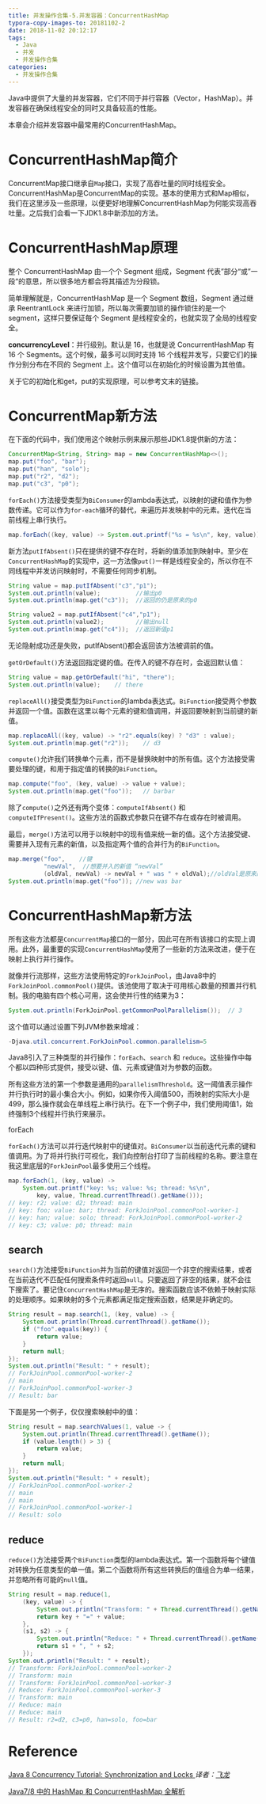 ```yaml
---
title: 并发操作合集-5.并发容器：ConcurrentHashMap
typora-copy-images-to: 20181102-2
date: 2018-11-02 20:12:17
tags:
  - Java
  - 并发
  - 并发操作合集
categories:
  - 并发操作合集
---
```


Java中提供了大量的并发容器，它们不同于并行容器（Vector，HashMap）。并发容器在确保线程安全的同时又具备较高的性能。

本章会介绍并发容器中最常用的ConcurrentHashMap。

# ConcurrentHashMap简介

ConcurrentMap接口继承自`Map`接口，实现了高吞吐量的同时线程安全。ConcurrentHashMap是ConcurrentMap的实现。基本的使用方式和Map相似，我们在这里涉及一些原理，以便更好地理解ConcurrentHashMap为何能实现高吞吐量。之后我们会看一下JDK1.8中新添加的方法。

# ConcurrentHashMap原理

整个 ConcurrentHashMap 由一个个 Segment 组成，Segment 代表”部分“或”一段“的意思，所以很多地方都会将其描述为分段锁。

简单理解就是，ConcurrentHashMap 是一个 Segment 数组，Segment 通过继承 ReentrantLock 来进行加锁，所以每次需要加锁的操作锁住的是一个 segment，这样只要保证每个 Segment 是线程安全的，也就实现了全局的线程安全。

**concurrencyLevel**：并行级别。默认是 16，也就是说 ConcurrentHashMap 有 16 个 Segments。这个时候，最多可以同时支持 16 个线程并发写，只要它们的操作分别分布在不同的 Segment 上。这个值可以在初始化的时候设置为其他值。

关于它的初始化和get，put的实现原理，可以参考文末的链接。

# ConcurrentMap新方法

在下面的代码中，我们使用这个映射示例来展示那些JDK1.8提供新的方法：

```java
ConcurrentMap<String, String> map = new ConcurrentHashMap<>();
map.put("foo", "bar");
map.put("han", "solo");
map.put("r2", "d2");
map.put("c3", "p0");
```

`forEach()`方法接受类型为`BiConsumer`的lambda表达式，以映射的键和值作为参数传递。它可以作为`for-each`循环的替代，来遍历并发映射中的元素。迭代在当前线程上串行执行。

```java
map.forEach((key, value) -> System.out.printf("%s = %s\n", key, value));
```

新方法`putIfAbsent()`只在提供的键不存在时，将新的值添加到映射中。至少在`ConcurrentHashMap`的实现中，这一方法像`put()`一样是线程安全的，所以你在不同线程中并发访问映射时，不需要任何同步机制。

```java
String value = map.putIfAbsent("c3","p1");
System.out.println(value);          //输出p0
System.out.println(map.get("c3"));  //返回的仍是原来的p0

String value2 = map.putIfAbsent("c4","p1");
System.out.println(value2);         //输出null
System.out.println(map.get("c4"));  //返回新值p1
```

无论隐射成功还是失败，putIfAbsent()都会返回该方法被调前的值。

`getOrDefault()`方法返回指定键的值。在传入的键不存在时，会返回默认值：

```java
String value = map.getOrDefault("hi", "there");
System.out.println(value);    // there
```

`replaceAll()`接受类型为`BiFunction`的lambda表达式。`BiFunction`接受两个参数并返回一个值。函数在这里以每个元素的键和值调用，并返回要映射到当前键的新值。

```java
map.replaceAll((key, value) -> "r2".equals(key) ? "d3" : value);
System.out.println(map.get("r2"));    // d3
```

`compute()`允许我们转换单个元素，而不是替换映射中的所有值。这个方法接受需要处理的键，和用于指定值的转换的`BiFunction`。

```java
map.compute("foo", (key, value) -> value + value);
System.out.println(map.get("foo"));   // barbar
```

除了`compute()`之外还有两个变体：`computeIfAbsent()` 和 `computeIfPresent()`。这些方法的函数式参数只在键不存在或存在时被调用。

最后，`merge()`方法可以用于以映射中的现有值来统一新的值。这个方法接受键、需要并入现有元素的新值，以及指定两个值的合并行为的`BiFunction`。

```java
map.merge("foo",    //键
          "newVal",  //想要并入的新值 “newVal” 
          (oldVal, newVal) -> newVal + " was " + oldVal);//oldVal是原来的值“bar”,newVal是新值 “newVal” 
System.out.println(map.get("foo")); //new was bar
```

# ConcurrentHashMap新方法

所有这些方法都是`ConcurrentMap`接口的一部分，因此可在所有该接口的实现上调用。此外，最重要的实现`ConcurrentHashMap`使用了一些新的方法来改进，便于在映射上执行并行操作。

就像并行流那样，这些方法使用特定的`ForkJoinPool`，由Java8中的`ForkJoinPool.commonPool()`提供。该池使用了取决于可用核心数量的预置并行机制。我的电脑有四个核心可用，这会使并行性的结果为3：

```java
System.out.println(ForkJoinPool.getCommonPoolParallelism());  // 3 
```

这个值可以通过设置下列JVM参数来增减：

```java
-Djava.util.concurrent.ForkJoinPool.common.parallelism=5
```

Java8引入了三种类型的并行操作：`forEach`、`search` 和 `reduce`。这些操作中每个都以四种形式提供，接受以键、值、元素或键值对为参数的函数。

所有这些方法的第一个参数是通用的`parallelismThreshold`。这一阈值表示操作并行执行时的最小集合大小。例如，如果你传入阈值500，而映射的实际大小是499，那么操作就会在单线程上串行执行。在下一个例子中，我们使用阈值1，始终强制3个线程并行执行来展示。

forEach

`forEach()`方法可以并行迭代映射中的键值对。`BiConsumer`以当前迭代元素的键和值调用。为了将并行执行可视化，我们向控制台打印了当前线程的名称。要注意在我这里底层的`ForkJoinPool`最多使用三个线程。

```java
map.forEach(1, (key, value) ->
    System.out.printf("key: %s; value: %s; thread: %s\n",
        key, value, Thread.currentThread().getName()));
// key: r2; value: d2; thread: main
// key: foo; value: bar; thread: ForkJoinPool.commonPool-worker-1
// key: han; value: solo; thread: ForkJoinPool.commonPool-worker-2
// key: c3; value: p0; thread: main
```

## search

`search()`方法接受`BiFunction`并为当前的键值对返回一个非空的搜索结果，或者在当前迭代不匹配任何搜索条件时返回`null`。只要返回了非空的结果，就不会往下搜索了。要记住`ConcurrentHashMap`是无序的。搜索函数应该不依赖于映射实际的处理顺序。如果映射的多个元素都满足指定搜索函数，结果是非确定的。

```java
String result = map.search(1, (key, value) -> {
    System.out.println(Thread.currentThread().getName());
    if ("foo".equals(key)) {
        return value;
    }
    return null;
});
System.out.println("Result: " + result);
// ForkJoinPool.commonPool-worker-2
// main
// ForkJoinPool.commonPool-worker-3
// Result: bar
```

下面是另一个例子，仅仅搜索映射中的值：

```java
String result = map.searchValues(1, value -> {
    System.out.println(Thread.currentThread().getName());
    if (value.length() > 3) {
        return value;
    }
    return null;
});
System.out.println("Result: " + result);
// ForkJoinPool.commonPool-worker-2
// main
// main
// ForkJoinPool.commonPool-worker-1
// Result: solo
```

## reduce

`reduce()`方法接受两个`BiFunction`类型的lambda表达式。第一个函数将每个键值对转换为任意类型的单一值。第二个函数将所有这些转换后的值组合为单一结果，并忽略所有可能的`null`值。

```java
String result = map.reduce(1,
    (key, value) -> {
        System.out.println("Transform: " + Thread.currentThread().getName());
        return key + "=" + value;
    },
    (s1, s2) -> {
        System.out.println("Reduce: " + Thread.currentThread().getName());
        return s1 + ", " + s2;
    });
System.out.println("Result: " + result);
// Transform: ForkJoinPool.commonPool-worker-2
// Transform: main
// Transform: ForkJoinPool.commonPool-worker-3
// Reduce: ForkJoinPool.commonPool-worker-3
// Transform: main
// Reduce: main
// Reduce: main
// Result: r2=d2, c3=p0, han=solo, foo=bar
```



# Reference

[Java 8 Concurrency Tutorial: Synchronization and Locks ](http://link.zhihu.com/?target=http%3A//winterbe.com/posts/2015/04/30/java8-concurrency-tutorial-synchronized-locks-examples/) *译者：[飞龙](http://link.zhihu.com/?target=https%3A//github.com/wizardforcel)* 

[Java7/8 中的 HashMap 和 ConcurrentHashMap 全解析](http://www.importnew.com/28263.html)

